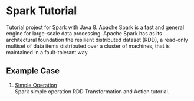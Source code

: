 # Spark Tutorial
Tutorial project for Spark with Java 8. Apache Spark is a fast and general engine for large-scale data processing. Apache Spark has as its architectural foundation the resilient distributed dataset (RDD), a read-only multiset of data items distributed over a cluster of machines, that is maintained in a fault-tolerant way.

## Example Case
1. [Simple Operation](https://github.com/davidch93/spark-tutorial/tree/master/spark-simple-operation#simple-operation)<br/>
   Spark simple operation RDD Transformation and Action tutorial.
